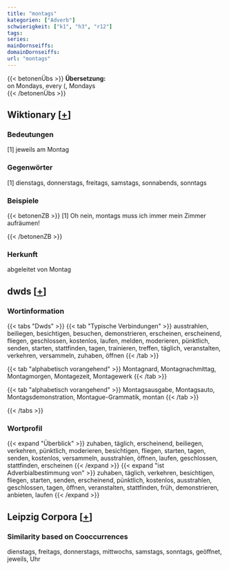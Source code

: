 ```yaml
---
title: "montags"
kategorien: ["Adverb"]
schwierigkeit: ["k1", "h3", "r12"]
tags:
series:
mainDornseiffs:
domainDornseiffs:
url: "montags"
---
```


{{< betonenÜbs >}}
**Übersetzung:**  
on Mondays, every (, Mondays  
{{< /betonenÜbs >}}

## Wiktionary [[+](https://de.wiktionary.org/wiki/montags)]

### Bedeutungen
[1] jeweils am Montag  

### Gegenwörter
[1] dienstags, donnerstags, freitags, samstags, sonnabends, sonntags  

### Beispiele
{{< betonenZB >}}
[1] Oh nein, montags muss ich immer mein Zimmer aufräumen!  

{{< /betonenZB >}}
### Herkunft
abgeleitet von Montag  



## dwds [[+](https://www.dwds.de/wb/montags)]

### Wortinformation
{{< tabs "Dwds" >}}
{{< tab "Typische Verbindungen" >}}
ausstrahlen, beiliegen, besichtigen, besuchen, demonstrieren, erscheinen, erscheinend, fliegen, geschlossen, kostenlos, laufen, melden, moderieren, pünktlich, senden, starten, stattfinden, tagen, trainieren, treffen, täglich, veranstalten, verkehren, versammeln, zuhaben, öffnen
{{< /tab >}}

{{< tab "alphabetisch vorangehend" >}}
Montagnard, Montagnachmittag, Montagmorgen, Montagezeit, Montagewerk
{{< /tab >}}

{{< tab "alphabetisch vorangehend" >}}
Montagsausgabe, Montagsauto, Montagsdemonstration, Montague-Grammatik, montan
{{< /tab >}}

{{< /tabs >}}

### Wortprofil
{{< expand "Überblick" >}} zuhaben, täglich, erscheinend, beiliegen, verkehren, pünktlich, moderieren, besichtigen, fliegen, starten, tagen, senden, kostenlos, versammeln, ausstrahlen, öffnen, laufen, geschlossen, stattfinden, erscheinen {{< /expand >}}
{{< expand "ist Adverbialbestimmung von" >}} zuhaben, täglich, verkehren, besichtigen, fliegen, starten, senden, erscheinend, pünktlich, kostenlos, ausstrahlen, geschlossen, tagen, öffnen, veranstalten, stattfinden, früh, demonstrieren, anbieten, laufen {{< /expand >}}

## Leipzig Corpora [[+](https://corpora.uni-leipzig.de/en/res?word=montags&corpusId=deu_newscrawl-public_2018)]


### Similarity based on Cooccurrences
dienstags, freitags, donnerstags, mittwochs, samstags, sonntags, geöffnet, jeweils, Uhr

